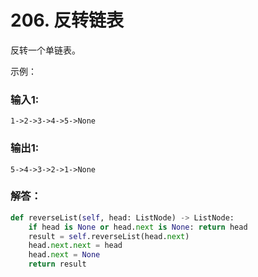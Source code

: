 # 206. 反转链表

反转一个单链表。  

示例：  

### 输入1:
```
1->2->3->4->5->None 
```
### 输出1:  
```
5->4->3->2->1->None
```

### 解答：  

```Python
def reverseList(self, head: ListNode) -> ListNode:
    if head is None or head.next is None: return head
    result = self.reverseList(head.next)
    head.next.next = head
    head.next = None
    return result
```
